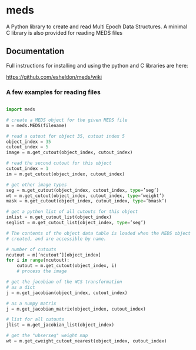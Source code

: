meds
====

A Python library to create and read Multi Epoch Data Structures. A minimal C
library is also provided for reading MEDS files

## Documentation

Full instructions for installing and using the python and C libraries are
here:

https://github.com/esheldon/meds/wiki

### A few examples for reading files
```python

import meds

# create a MEDS object for the given MEDS file
m = meds.MEDS(filename)

# read a cutout for object 35, cutout index 5
object_index = 35
cutout_index = 5
image = m.get_cutout(object_index, cutout_index)

# read the second cutout for this object
cutout_index = 1
im = m.get_cutout(object_index, cutout_index)

# get other image types
seg = m.get_cutout(object_index, cutout_index, type=’seg’)
wt = m.get_cutout(object_index, cutout_index, type=’weight’)
mask = m.get_cutout(object_index, cutout_index, type=’bmask’)

# get a python list of all cutouts for this object
imlist = m.get_cutout_list(object_index)
seglist = m.get_cutout_list(object_index, type=’seg’)

# The contents of the object data table is loaded when the MEDS object is
# created, and are accessible by name.

# number of cutouts
ncutout = m[’ncutout’][object_index]
for i in range(ncutout):
    cutout = m.get_cutout(object_index, i)
    # process the image

# get the jacobian of the WCS transformation
# as a dict
j = m.get_jacobian(object_index, cutout_index)

# as a numpy matrix
j = m.get_jacobian_matrix(object_index, cutout_index)

# list for all cutouts
jlist = m.get_jacobian_list(object_index)

# get the "ubserseg" weight map
wt = m.get_cweight_cutout_nearest(object_index, cutout_index)
```
